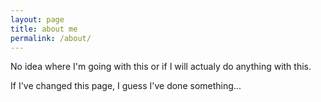```yaml
---
layout: page
title: about me
permalink: /about/
---
```


No idea where I'm going with this or if I will actualy do anything with this. 

If I've changed this page, I guess I've done something...
